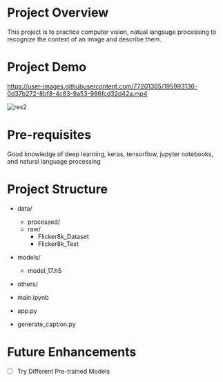 
# Project Overview
This project is to practice computer vision, natual langauge processing to recognize the context of an image and describe them.


# Project Demo


https://user-images.githubusercontent.com/77201365/195993136-0d37b272-8bf8-4c83-9a53-986fcd32d42a.mp4


![res2](https://user-images.githubusercontent.com/77201365/195993487-1f91bb80-abe1-4e23-876e-d511242c149f.png)


# Pre-requisites
Good knowledge of deep learning, keras, tensorflow, jupyter notebooks, and natural language processing


# Project Structure

- data/
    - processed/
    - raw/
        - Flicker8k_Dataset
        - Flicker8k_Text

- models/
    - model_17.h5

- others/

- main.ipynb

- app.py

- generate_caption.py

# Future Enhancements
- [ ] Try Different Pre-trained Models
    

